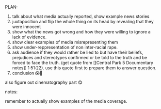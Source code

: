 PLAN: 
1. talk about what media actually reported, show example news stories
2. juxtaposition and flip the whole thing on its head by revealing that they were innocent
3. show what the news got wrong and how they were willing to ignore a lack of evidence. 
4. show clear examples of media misrepresenting them 
5. show under-reppresentation of non inter-racial rape.
6. ask audience if they would rather be lied to but have their beliefs, prejudices and stereotypes confirmed or be told to the truth and be forced to face the truth. (get quote from [[Central Park 5 Documentary notes]] 1:51:22). use this quote first to prepare them to answer question. 
7. conclusion 😱🤑


also figure out cinematography part 😋


notes:

remember to actually show examples of the media coverage. 